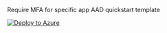 
Require MFA for specific app AAD quickstart template

[![Deploy to Azure](https://azuredeploy.net/deploybutton.png)](https://azuredeploy.net/)
